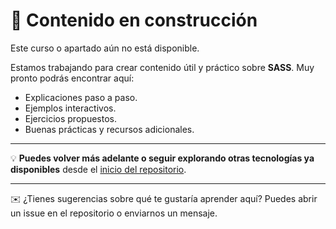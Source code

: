 # 🚧 Contenido en construcción

Este curso o apartado aún no está disponible.

Estamos trabajando para crear contenido útil y práctico sobre **SASS**. Muy pronto podrás encontrar aquí:

- Explicaciones paso a paso.
- Ejemplos interactivos.
- Ejercicios propuestos.
- Buenas prácticas y recursos adicionales.

---

💡 **Puedes volver más adelante o seguir explorando otras tecnologías ya disponibles** desde el [inicio del repositorio](../README.md).

---

✉️ ¿Tienes sugerencias sobre qué te gustaría aprender aquí? Puedes abrir un issue en el repositorio o enviarnos un mensaje.
